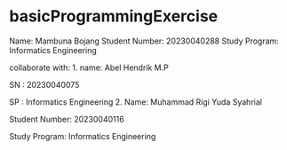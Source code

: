 # basicProgrammingExercise
Name: Mambuna Bojang
Student Number: 20230040288
Study Program: Informatics Engineering

collaborate with: 
1.
name: Abel Hendrik M.P

SN  : 20230040075

SP  : Informatics Engineering 
2.
Name: Muhammad Rigi Yuda Syahrial

Student Number: 20230040116

Study Program: Informatics Engineering
